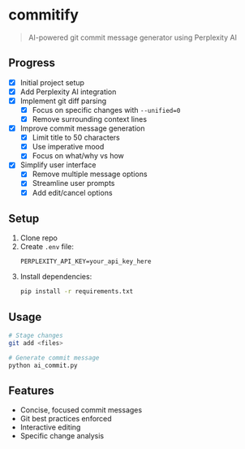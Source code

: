 # commitify

> AI-powered git commit message generator using Perplexity AI

## Progress

- [x] Initial project setup
- [x] Add Perplexity AI integration
- [x] Implement git diff parsing
  - [x] Focus on specific changes with `--unified=0`
  - [x] Remove surrounding context lines
- [x] Improve commit message generation
  - [x] Limit title to 50 characters
  - [x] Use imperative mood
  - [x] Focus on what/why vs how
- [x] Simplify user interface
  - [x] Remove multiple message options
  - [x] Streamline user prompts
  - [x] Add edit/cancel options

## Setup

1. Clone repo
2. Create `.env` file:
   ```
   PERPLEXITY_API_KEY=your_api_key_here
   ```
3. Install dependencies:
   ```bash
   pip install -r requirements.txt
   ```

## Usage

```bash
# Stage changes
git add <files>

# Generate commit message
python ai_commit.py
```

## Features

- Concise, focused commit messages
- Git best practices enforced
- Interactive editing
- Specific change analysis

